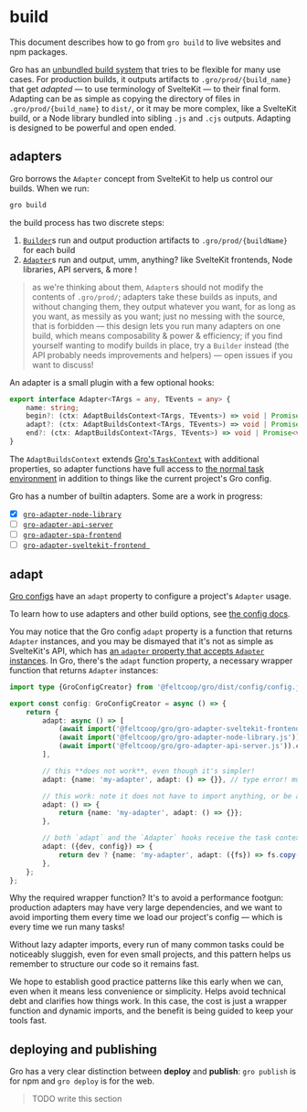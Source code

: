 # build

This document describes how to go from `gro build` to live websites and npm packages.

Gro has an [unbundled build system](unbundled.md)
that tries to be flexible for many use cases.
For production builds, it outputs artifacts to `.gro/prod/{build_name}`
that get _adapted_ — to use terminology of SvelteKit — to their final form.
Adapting can be as simple as copying
the directory of files in `.gro/prod/{build_name}` to `dist/`,
or it may be more complex, like a SvelteKit build,
or a Node library bundled into sibling `.js` and `.cjs` outputs.
Adapting is designed to be powerful and open ended.

## adapters

Gro borrows the `Adapter` concept from SvelteKit to help us control our builds.
When we run:

```bash
gro build
```

the build process has two discrete steps:

1. [`Builder`](../build/builder.ts)s run and output production artifacts to `.gro/prod/{buildName}` for each build
2. [`Adapter`](../adapt/adapter.ts)s run and output, umm, anything?
   like SvelteKit frontends, Node libraries, API servers, & more !

> as we're thinking about them, `Adapter`s should not modify the contents of `.gro/prod/`;
> adapters take these builds as inputs, and without changing them,
> they output whatever you want, for as long as you want, as messily as you want;
> just no messing with the source, that is forbidden —
> this design lets you run many adapters on one build,
> which means composability & power & efficiency;
> if you find yourself wanting to modify builds in place, try a `Builder` instead
> (the API probably needs improvements and helpers) — open issues if you want to discuss!

An adapter is a small plugin with a few optional hooks:

```ts
export interface Adapter<TArgs = any, TEvents = any> {
	name: string;
	begin?: (ctx: AdaptBuildsContext<TArgs, TEvents>) => void | Promise<void>;
	adapt?: (ctx: AdaptBuildsContext<TArgs, TEvents>) => void | Promise<void>;
	end?: (ctx: AdaptBuildsContext<TArgs, TEvents>) => void | Promise<void>;
}
```

The `AdaptBuildsContext` extends
[Gro's `TaskContext`](../task/README.md#user-content-types-task-and-taskcontext)
with additional properties,
so adapter functions have full access to
[the normal task environment](../task/README.md)
in addition to things like the current project's Gro config.

Gro has a number of builtin adapters. Some are a work in progress:

- [x] [`gro-adapter-node-library`](../adapt/gro-adapter-node-library.ts)
- [ ] [`gro-adapter-api-server`](../adapt/gro-adapter-api-server.ts)
- [ ] [`gro-adapter-spa-frontend`](../adapt/gro-adapter-spa-frontend.ts)
- [ ] [`gro-adapter-sveltekit-frontend `](../adapt/gro-adapter-sveltekit-frontend.ts)

## adapt

[Gro configs](config.md) have an `adapt` property to configure a project's `Adapter` usage.

To learn how to use adapters and other build options, see [the config docs](config.md).

You may notice that the Gro config `adapt` property is a function that returns `Adapter` instances,
and you may be dismayed that it's not as simple as SvelteKit's API, which has
[an `adapter` property that accepts `Adapter` instances](https://kit.svelte.dev/docs#adapters).
In Gro, there's the `adapt` function property,
a necessary wrapper function that returns `Adapter` instances:

```ts
import type {GroConfigCreator} from '@feltcoop/gro/dist/config/config.js';

export const config: GroConfigCreator = async () => {
	return {
		adapt: async () => [
			(await import('@feltcoop/gro/gro-adapter-sveltekit-frontend.js')).createAdapter(),
			(await import('@feltcoop/gro/gro-adapter-node-library.js')).createAdapter(),
			(await import('@feltcoop/gro/gro-adapter-api-server.js')).createAdapter(),
		],

		// this **does not work**, even though it's simpler!
		adapt: {name: 'my-adapter', adapt: () => {}}, // type error! must be a function or undefined

		// this work: note it does not have to import anything, or be async:
		adapt: () => {
			return {name: 'my-adapter', adapt: () => {}};
		},

		// both `adapt` and the `Adapter` hooks receive the task context extended with the config:
		adapt: ({dev, config}) => {
			return dev ? {name: 'my-adapter', adapt: ({fs}) => fs.copy(/**/)} : toProdAdapters(config);
		},
	};
};
```

Why the required wrapper function?
It's to avoid a performance footgun:
production adapters may have very large dependencies,
and we want to avoid importing them every time we load our project's config —
which is every time we run many tasks!

Without lazy adapter imports, every run of many common tasks could be noticeably sluggish,
even for even small projects,
and this pattern helps us remember to structure our code so it remains fast.

We hope to establish good practice patterns like this early when we can,
even when it means less convenience or simplicity.
Helps avoid technical debt and clarifies how things work.
In this case, the cost is just a wrapper function and dynamic imports,
and the benefit is being guided to keep your tools fast.

## deploying and publishing

Gro has a very clear distinction between **deploy** and **publish**:
`gro publish` is for npm and `gro deploy` is for the web.

> TODO write this section
